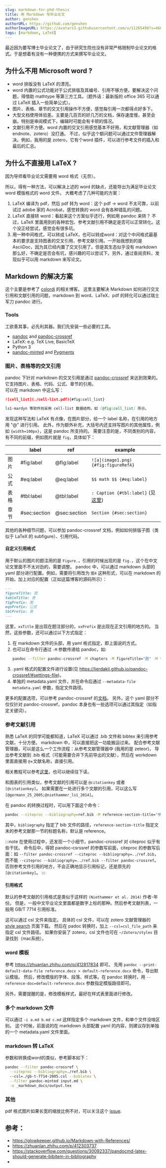 ```yaml
---
slug: markdown-for-phd-thesis
title: 用 Markdown 写毕业论文
author: genshen
authorURL: https://github.com/genshen
authorImageURL: https://avatars3.githubusercontent.com/u/11265498?s=460&v=4
tags: [markdown, LaTeX]
---
```


最近因为要写博士毕业论文了，由于研究生院也没有非常严格限制毕业论文的格式。于是想着有没有一种便携的方式来撰写毕业论文。

## 为什么不用 Microsoft word ?
- word 排版没有 LaTeX 的漂亮。
- word 内置的公式功能对于公式排版及其编号、引用不够方便。要解决这个问题，得借助 mathtype 等第三方工具。（题外话：最新版的 office 365 可以通过 LaTeX 插入一些简单公式）。
- 图片、表格、章节的交叉引用操作不方便，感觉每引用一次都得点好多下。
- 大型文档使用体验差。主要是几百页的好几万的文档，保存速度慢，甚至会崩。特别是审阅模式下，编辑时可能会有卡顿的情况。
- 文献引用不方便。word 内置的交叉引用感觉基本不好用，和文献管理器（如 endnote、zotero）没打通。
  不过，似乎这个额问题可以通过文件管理器解决。例如，我用的是 zotero，它有个word 插件，可以进行参考文件的插入和最后的汇总。

## 为什么不直接用 LaTeX ?
因为导师看毕业论文需要用 word 格式（无奈）。
<!--truncate-->

所以，得有一种方法，可以解决上述的 word 的缺点，还能导出为满足毕业论文 word 模版格式的 word 文件。
大概考虑了几种可能的方案：
1. LaTeX 编译为 pdf，然后 pdf 转为 word：这个 pdf -> word 不太可靠，以前试过 adobe 家的 Acrobat，感觉转换的 word 会有各种错乱的问题。
2. LaTeX 直接转 word：看起来这个方案似乎还行，例如用 pandoc 来转？ 不过，LaTeX 里面用到的各种宏包、参考文献引用不确定是否可以正常转化。这个没正经尝试，感觉会有很多坑。
3. 用一种中间格式，可以转成 LaTeX，也可以转成word：对这个中间格式最基本的要求是支持图表的交叉引用、参考文献引用。一开始我想到的是 AsciiDoc，因为其已经内置了交叉引用了。但是其生态似乎没有 markdown 那么好，不确定是否会有坑，感兴趣的可以尝试下。另外，通过查阅资料，发现似乎可以用 markdown 来写论文。

## Markdown 的解决方案
这个主要是参考了 [colordi](https://www.zhihu.com/people/colordi-29/posts) 的相关博客。
这里主要解决 Markdown 如何进行交叉引用和文献引用的问题，markdown 到 word、LaTeX、pdf 的转化可以通过瑞士军刀 pandoc 进行。

### Tools
工欲善其事，必先利其器。我们先安装一些必要的工具。

- [pandoc](https://pandoc.org/installing.html#macos) and [pandoc-crossref](https://github.com/lierdakil/pandoc-crossref)
- LaTeX: e.g. TeX Live, BasicTeX
- Python 3
- [pandoc-minted](https://pypi.org/project/pandoc-minted/) and [Pygments](https://pypi.org/project/Pygments/)
<!-- - ninja -->

### 图片、表格等的交叉引用
pandoc 下针对 markdown 的交叉引用是通过 [pandoc-crossref](https://lierdakil.github.io/pandoc-crossref) 来达到效果的。
它支持图片、表格、代码、公式、章节的引用。  
可以在 markdown 中这么写：
```markdown
![cell_list](./cell-list.pdf){#fig:cell_list}

ls1-mardyn 等软件则采用 cell-list 数据结构，如 [@fig:cell_list] 所示。
```
发现这种写法和 LaTeX 有点像，在图片部分，给一个 label 名称，在引用的地方用 "@" 进行引用。
此外，作为额外补充，大括号内还支持写图片的其他属性，例如 `{width=100px}`，这是 pandoc 所支持的。
需要注意的是，不同类别的内容，有不同的前缀，例如图片就是 `fig`，具体如下：

| | label | ref | example |
| -- | -- | -- | -- |
| 图片 | #fig:label | @fig:label | `![a](image1.png){#fig:figureRefA}` |
| 公式| #eq:label | @eq:label | `$$ math $$ {#eq:label}`|
| 表格 | #tbl:label | @tbl:label | `: Caption {#tbl:label}` (见[这里](https://lierdakil.github.io/pandoc-crossref/#table-labels)) |
| 章节 | #sec:section | @sec:section | `Section {#sec:section}` |

其他的各种细节问题，可以参加 pandoc-crossref 文档，例如如何排版子图（类似于 LaTeX 的 subfigure）、引用代码。

#### 自定义引用格式
用于默认的图片的题注用的是 `Figure.`，引用的时候出现的是 `fig.`，这个在中文论文里面不不太对劲的，需要调整。
pandoc 中，可以通过 markdown 头部的 yaml 部分进行配置。例如，需要将引用改为 `图4` 这种形式，可以在 markdown 的开始，加上对应的配置（正如这篇博客的源码所示）：
```markdown
---
figureTitle: 图
tableTitle: 表
figPrefix: 图
eqnPrefix: 公式
tblPrefix: 表
---
```
这里，`xxTitle` 是出现在题注部分的，`xxPrefix` 是出现在正文引用的地方的。
当然，这些参数，还可以通过以下方式指定：
1. 在 markdown 文件的头部，用 yaml 格式指定，即上面说的方式。
2. 也可以在命令行通过 `-M` 参数传递给 pandoc，如:
    ```bash
    pandoc --filter pandoc-crossref -M chapters -M figureTitle="图" -M figPrefix="图" -i input.md -o output.docx
    ```
3. .yaml 格式的配置文件进行设置(见 https://lierdakil.github.io/pandoc-crossref/#settings-file)。
4. 单独的 metadata.yaml 文件，并在命令后通过 `--metadata-file metadata.yaml` 参数，指定文件路径。

更多的配置选项，可以参考 pandoc-crossref 的[文档](https://lierdakil.github.io/pandoc-crossref/#customization)。
另外，这个 yaml 部分不仅仅针对 pandoc-crossref，pandoc 本身也有一些选项可以通过其指定（如指定关键词）。

### 参考文献引用
熟悉 LaTeX 的同学可能都知道，LaTeX 可以通过 .bib 文件和 bibtex 来引用参考文献，十分方便。
markdown 中，可以直接把这一功能搬运过来。
配合参考文献管理器，可以是这么一个工作流程：从参考文献管理器中 (我用的是 zeteor)，
导出参考文献到 .bib 格式（可能需要合并下先前导出的文献），然后在 workdown 里面直接用 `@`+文献名称，直接引用。  

相关教程可以参考[这里](https://glowkeeper.github.io/Markdown-with-References/)，也可以继续往下读。

和图表的引用类似，参考文献的引用可以是 `@citationkey` 或者 `[@citationkey]`。
如果需要在一处进行多个文献的引用，可以这么写 `[@germann_25_2005;@niethammer_ls1_2014]`。

在 pandoc 的转换过程时，可以用下面这个命令：
```bash
pandoc --citeproc --bibliography=ref.bib -M reference-section-title="参考文献" input.md -o output.docx
```
其中，`bibliography` 指定了 bib 文件的路径，`reference-section-title` 指定文末的参考文献那一节的标题名称，默认是 reference。

:::note
在使用过程中，还发现一个小细节，pandoc-crossref 对 citeproc 似乎有些干扰。
命令后中，得把 pandoc-csrssref 的参数写前面，citeproc 的参数写后面：如 `--filter pandoc-crossref --citeproc --bibliography=../ref.bib`，而不能 `--citeproc --bibliography=../ref.bib --filter pandoc-crossref`。
否则参考文件引用的地方，不会正确地显示引用标记，还是原先的 `[@citationkey]`。
:::

#### 引用格式
默认的参考文献的引用格式是类似于这样的 `(Niethammer et al. 2014)` 作者-年份。
但是，一般中文毕业论文里面都是数字上标的那种。然后参考文献列表，一般用 GB/T 7714 引用标准。  

这可以通过 csl 文件来指定。
具体的 csl 文件，可以在 zotero 文献管理器的 [style search](https://www.zotero.org/styles) 页面下载。
然后在 padoc 转换时，加上 `--csl=csl_file_path` 来指定 csl 文件路径。
如果你安装了 zotero，csl 文件也可在 `~/Zotero/styles` 目录找到（mac系统）。

### word 模板
参考 https://zhuanlan.zhihu.com/p/412817834 即可。
先用 `pandoc --print-default-data-file reference.docx > default-reference.docx` 命令，导出默认模版。
然后，修改模版的字体、段落、样式等。在 pandoc 转换时，用 `--reference-doc=default-reference.docx` 参数指定模版路径即可。

另外，需要提醒的是，修改模板样式，最好在样式表里面进行修改。

### 多个 markdown 文件
可以通过 `-i a.md b.md c.md` 这样指定多个 markdown 文件，和单个文件没啥区别。
这个时候，前面说的在 markdown 头部配置 yaml 的内容，则建议存到单独的一个 metadata.yaml 文件里面。

### markdown 转 LaTeX
参数和转换成word的类似，参考脚本如下：

```bash
pandoc --filter pandoc-crossref \
  --citeproc --bibliography=./ref.bib \ 
  --csl=./gb-t-7714-2005.csl --biblatex \
  --filter pandoc-minted input.md \
  -o _markdown_docs/output.tex
```

### 其他
pdf 格式图片如果长宽的缩放比例不对，可以关注这个 [issue](https://github.com/jgm/pandoc/issues/4322).

## 参考：
- https://glowkeeper.github.io/Markdown-with-References/
- https://zhuanlan.zhihu.com/p/412303737
- https://stackoverflow.com/questions/30092337/pandocmd-latex-should-generate-bibitem-in-bibliography
- 